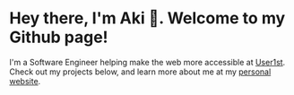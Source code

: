 # Hey there, I'm Aki 👋. Welcome to my Github page!
I'm a Software Engineer helping make the web more accessible at [User1st](https://www.user1st.com/). Check out my projects below, and learn more about me at my [personal website](https://www.iknowht.ml/).
